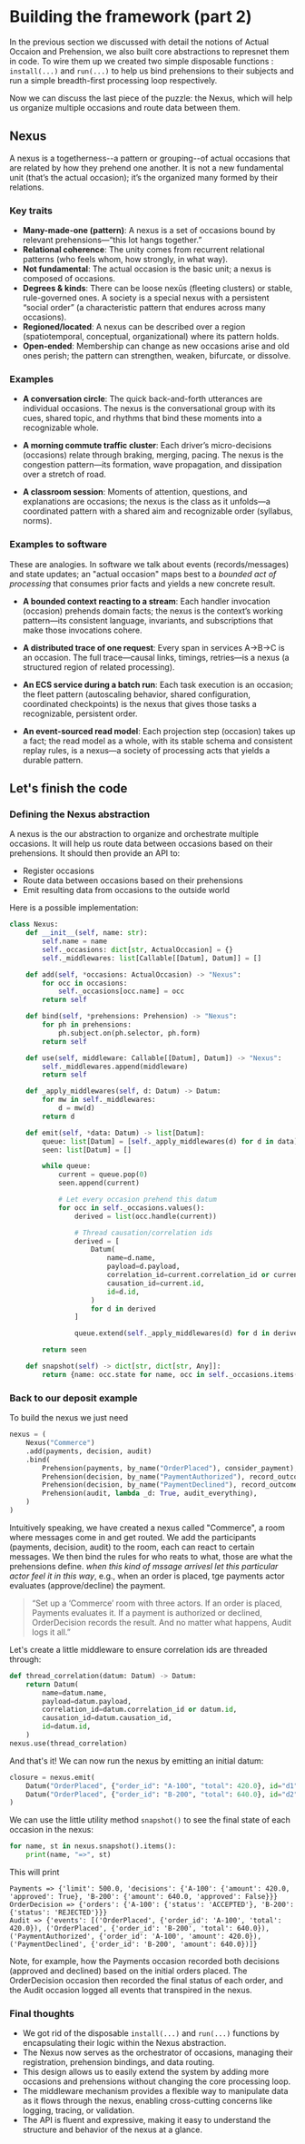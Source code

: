 # Building the framework (part 2)

In the previous section we discussed with detail the notions of Actual Occaion and Prehension, we also built core abstractions to represnet them in code. To wire them up we created two simple disposable functions : `install(...)` and `run(...)` to help us bind prehensions to their subjects and run a simple breadth-first processing loop respectively.

Now we can discuss the last piece of the puzzle: the Nexus, which will help us organize multiple occasions and route data between them.

## Nexus
A nexus is a togetherness--a pattern or grouping--of actual occasions that are related by how they prehend one another. It is not a new fundamental unit (that’s the actual occasion); it’s the organized many formed by their relations. 

### Key traits

- **Many-made-one (pattern)**: A nexus is a set of occasions bound by relevant prehensions—“this lot hangs together.”
- **Relational coherence**: The unity comes from recurrent relational patterns (who feels whom, how strongly, in what way).
- **Not fundamental**: The actual occasion is the basic unit; a nexus is composed of occasions.
- **Degrees & kinds**: There can be loose nexūs (fleeting clusters) or stable, rule-governed ones. A society is a special nexus with a persistent “social order” (a characteristic pattern that endures across many occasions).
- **Regioned/located**: A nexus can be described over a region (spatiotemporal, conceptual, organizational) where its pattern holds.
- **Open-ended**: Membership can change as new occasions arise and old ones perish; the pattern can strengthen, weaken, bifurcate, or dissolve.

### Examples

- **A conversation circle**:
The quick back-and-forth utterances are individual occasions. The nexus is the conversational group with its cues, shared topic, and rhythms that bind these moments into a recognizable whole.

- **A morning commute traffic cluster**:
Each driver’s micro-decisions (occasions) relate through braking, merging, pacing. The nexus is the congestion pattern—its formation, wave propagation, and dissipation over a stretch of road.

- **A classroom session**:
Moments of attention, questions, and explanations are occasions; the nexus is the class as it unfolds—a coordinated pattern with a shared aim and recognizable order (syllabus, norms).

### Examples to software 

These are analogies. In software we talk about events (records/messages) and state updates; an "actual occasion" maps best to a *bounded act of processing* that consumes prior facts and yields a new concrete result.

- **A bounded context reacting to a stream**:
Each handler invocation (occasion) prehends domain facts; the nexus is the context’s working pattern—its consistent language, invariants, and subscriptions that make those invocations cohere.

- **A distributed trace of one request**:
Every span in services A→B→C is an occasion. The full trace—causal links, timings, retries—is a nexus (a structured region of related processing).

- **An ECS service during a batch run**:
Each task execution is an occasion; the fleet pattern (autoscaling behavior, shared configuration, coordinated checkpoints) is the nexus that gives those tasks a recognizable, persistent order.

- **An event-sourced read model**:
Each projection step (occasion) takes up a fact; the read model as a whole, with its stable schema and consistent replay rules, is a nexus—a society of processing acts that yields a durable pattern.

## Let's finish the code

### Defining the Nexus abstraction
A nexus is the our abstraction to organize and orchestrate multiple occasions. It will help us route data between occasions based on their prehensions. It should then provide an API to:
- Register occasions
- Route data between occasions based on their prehensions
- Emit resulting data from occasions to the outside world

Here is a possible implementation:

```python
class Nexus:
    def __init__(self, name: str):
        self.name = name
        self._occasions: dict[str, ActualOccasion] = {}
        self._middlewares: list[Callable[[Datum], Datum]] = []

    def add(self, *occasions: ActualOccasion) -> "Nexus":
        for occ in occasions:
            self._occasions[occ.name] = occ
        return self

    def bind(self, *prehensions: Prehension) -> "Nexus":
        for ph in prehensions:
            ph.subject.on(ph.selector, ph.form)
        return self

    def use(self, middleware: Callable[[Datum], Datum]) -> "Nexus":
        self._middlewares.append(middleware)
        return self

    def _apply_middlewares(self, d: Datum) -> Datum:
        for mw in self._middlewares:
            d = mw(d)
        return d

    def emit(self, *data: Datum) -> list[Datum]:
        queue: list[Datum] = [self._apply_middlewares(d) for d in data]
        seen: list[Datum] = []

        while queue:
            current = queue.pop(0)
            seen.append(current)

            # Let every occasion prehend this datum
            for occ in self._occasions.values():
                derived = list(occ.handle(current))

                # Thread causation/correlation ids
                derived = [
                    Datum(
                        name=d.name,
                        payload=d.payload,
                        correlation_id=current.correlation_id or current.id,
                        causation_id=current.id,
                        id=d.id,
                    )
                    for d in derived
                ]

                queue.extend(self._apply_middlewares(d) for d in derived)

        return seen

    def snapshot(self) -> dict[str, dict[str, Any]]:
        return {name: occ.state for name, occ in self._occasions.items()}

```

### Back to our deposit example
To build the nexus we just need

```python
nexus = (
    Nexus("Commerce")
    .add(payments, decision, audit)
    .bind(
        Prehension(payments, by_name("OrderPlaced"), consider_payment),
        Prehension(decision, by_name("PaymentAuthorized"), record_outcome),
        Prehension(decision, by_name("PaymentDeclined"), record_outcome),
        Prehension(audit, lambda _d: True, audit_everything),
    )
)
```

Intuitively speaking, we have created a nexus called "Commerce", a room where messages come in and get routed. We add the participants (payments, decision, audit) to the room, each can react to certain messages.
We then bind the rules for who reats to what, those are what the prehensions define. *when this kind of mssage arrivesl let this particular actor feel it in this way*, e.g., when an order is placed, tge payments actor evaluates (approve/decline) the payment.

> “Set up a ‘Commerce’ room with three actors.
If an order is placed, Payments evaluates it.
If a payment is authorized or declined, OrderDecision records the result.
And no matter what happens, Audit logs it all.”

Let's create a little middleware to ensure correlation ids are threaded through:

```python
def thread_correlation(datum: Datum) -> Datum:
    return Datum(
        name=datum.name,
        payload=datum.payload,
        correlation_id=datum.correlation_id or datum.id,
        causation_id=datum.causation_id,
        id=datum.id,
    )
nexus.use(thread_correlation)
```

And that's it! We can now run the nexus by emitting an initial datum:

```python
closure = nexus.emit(
    Datum("OrderPlaced", {"order_id": "A-100", "total": 420.0}, id="d1"),
    Datum("OrderPlaced", {"order_id": "B-200", "total": 640.0}, id="d2"),
)
```

We can use the little utility method `snapshot()` to see the final state of each occasion in the nexus:

```python
for name, st in nexus.snapshot().items():
    print(name, "=>", st)
```

This will print

```shell
Payments => {'limit': 500.0, 'decisions': {'A-100': {'amount': 420.0, 'approved': True}, 'B-200': {'amount': 640.0, 'approved': False}}}
OrderDecision => {'orders': {'A-100': {'status': 'ACCEPTED'}, 'B-200': {'status': 'REJECTED'}}}
Audit => {'events': [('OrderPlaced', {'order_id': 'A-100', 'total': 420.0}), ('OrderPlaced', {'order_id': 'B-200', 'total': 640.0}), ('PaymentAuthorized', {'order_id': 'A-100', 'amount': 420.0}), ('PaymentDeclined', {'order_id': 'B-200', 'amount': 640.0})]}
```

Note, for example, how the Payments occasion recorded both decisions (approved and declined) based on the initial orders placed. The OrderDecision occasion then recorded the final status of each order, and the Audit occasion logged all events that transpired in the nexus.

### Final thoughts
- We got rid of the disposable `install(...)` and `run(...)` functions by encapsulating their logic within the Nexus abstraction.
- The Nexus now serves as the orchestrator of occasions, managing their registration, prehension bindings, and data routing.
- This design allows us to easily extend the system by adding more occasions and prehensions without changing the core processing loop.
- The middleware mechanism provides a flexible way to manipulate data as it flows through the nexus, enabling cross-cutting concerns like logging, tracing, or validation.
- The API is fluent and expressive, making it easy to understand the structure and behavior of the nexus at a glance.